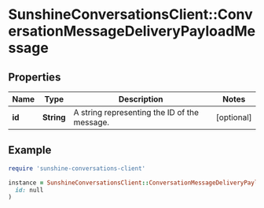 # SunshineConversationsClient::ConversationMessageDeliveryPayloadMessage

## Properties

| Name | Type | Description | Notes |
| ---- | ---- | ----------- | ----- |
| **id** | **String** | A string representing the ID of the message. | [optional] |

## Example

```ruby
require 'sunshine-conversations-client'

instance = SunshineConversationsClient::ConversationMessageDeliveryPayloadMessage.new(
  id: null
)
```

